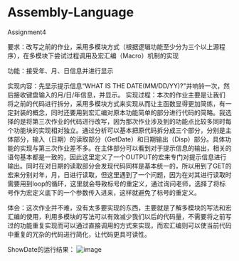 # Assembly-Language
Assignment4

要求：改写之前的作业，采用多模块方式（根据逻辑功能至少分为三个以上源程序），在多模块下尝试过程调用及宏汇编（Macro）机制的实现

功能：接受年、月、日信息并进行显示

实现内容：先显示提示信息“WHAT IS THE DATE(MM/DD/YY)?"并响铃一次，然后接收键盘输入的月/日/年信息，并显示。
实现过程：本次的作业主要是让我们将之前的代码进行拆分，采用多模块方式来实现从而让主函数显得更加简练，有一定封装的概念，同时还要用到宏汇编对原本功能简单的部分进行代码的简略。我选择的是将第三次作业的代码进行改写，因为那次作业涉及到的功能点比较多同时每个功能块的实现相对独立。通过分析可以基本把原代码拆分成三个部分，分别是主体部分，输入（日期）的读取部分（GetDate）和日期输出（Disp）部分。具体功能的实现与第三次作业差不多。在主体部分可以看到对于提示信息的输出，相关的语句基本都是一致的，因此这里定义了一个OUTPUT的宏来专门对提示信息进行输出。同时在对日期的读取部分会发现代码同样是基本统一的，所以用到了GET的宏来分别对年，月，日进行读取，但这里遇到了一个问题，因为在对其进行读取时需要用到loop的循环，这里就会导致标号的重定义，通过询问老师，选择了将标号作为宏定义底下的一个参数传入进来，这样就避免了标号的重定义。

体会：这次作业并不难，没有太多要实现的东西，主要就是了解多模块的写法和宏汇编的使用，利用多模块的写法可以有效减少我们以后的代码量，不需要将之前写过的功能重复实现而可以通过直接调用的方式来实现，而宏汇编则可以使当前代码中重复的冗杂的代码进行简化，让代码更具可读性。

ShowDate的运行结果：
![image](https://user-images.githubusercontent.com/85387738/201294757-ebae13e9-309c-4697-b2f3-4ffae85bc872.png)
